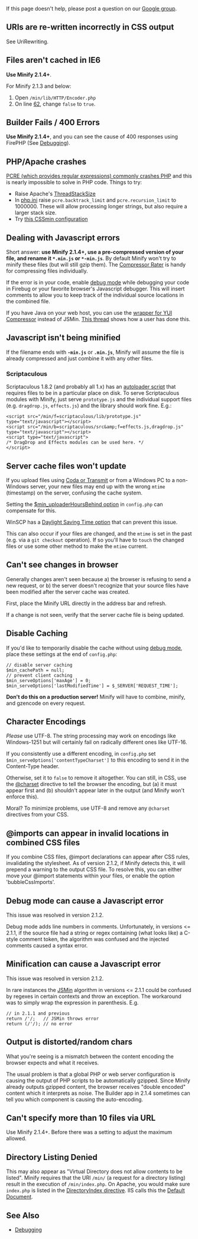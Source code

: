 If this page doesn't help, please post a question on our [Google group](http://groups.google.com/group/minify).

## URIs are re-written incorrectly in CSS output ##

See UriRewriting.

## Files aren't cached in IE6 ##

**Use Minify 2.1.4+**.

For Minify 2.1.3 and below:

  1. Open ` /min/lib/HTTP/Encoder.php `
  1. On line [62](http://code.google.com/p/minify/source/browse/tags/release_2.1.3/min/lib/HTTP/Encoder.php#62), change ` false ` to ` true `.

## Builder Fails / 400 Errors ##

**Use Minify 2.1.4+**, and you can see the cause of 400 responses using FirePHP (See [Debugging](Debugging.md)).

## PHP/Apache crashes ##

[PCRE (which provides regular expressions) commonly crashes PHP](https://www.google.com/search?q=pcre+php+crash) and this is nearly impossible to solve in PHP code. Things to try:

  * Raise Apache's [ThreadStackSize](http://stackoverflow.com/a/7597506/3779)
  * In [php.ini](http://php.net/manual/en/pcre.configuration.php) raise ` pcre.backtrack_limit ` and ` pcre.recursion_limit ` to 1000000. These will allow processing longer strings, but also require a larger stack size.
  * Try [this CSSmin configuration](http://code.google.com/p/minify/wiki/CookBook#CSSmin_PHP_port)

## Dealing with Javascript errors ##

Short answer: **use Minify 2.1.4+, use a pre-compressed version of your file, and rename it ` *.min.js ` or ` *-min.js `**. By default Minify won't try to minify these files (but will still gzip them). The [Compressor Rater](http://compressorrater.thruhere.net/) is handy for compressing files individually.

If the error is in your code, enable [debug mode](Debugging.md) while debugging your code in Firebug or your favorite browser's Javascript debugger. This will insert comments to allow you to keep track of the individual source locations in the combined file.

If you have Java on your web host, you can use the [wrapper for YUI Compressor](http://code.google.com/p/minify/source/browse/min/lib/Minify/YUICompressor.php) instead of JSMin. [This thread](http://groups.google.com/group/minify/browse_thread/thread/f12f25f27e1256fe) shows how a user has done this.

## Javascript isn't being minified ##

If the filename ends with **` -min.js `** or **` .min.js `**, Minify will assume the file is already compressed and just combine it with any other files.

### Scriptaculous ###

Scriptaculous 1.8.2 (and probably all 1.x) has an [autoloader script](http://github.com/madrobby/scriptaculous/blob/4b49fd8884920d4ee760b0194431f4f433f878df/src/scriptaculous.js#L54) that requires files to be in a particular place on disk. To serve Scriptaculous modules with Minify, just serve ` prototype.js ` and the individual support files (e.g. ` dragdrop.js `, ` effects.js `) and the library should work fine. E.g.:

```
<script src="/min/f=scriptaculous/lib/prototype.js" type="text/javascript"></script>
<script src="/min/b=scriptaculous/src&amp;f=effects.js,dragdrop.js" type="text/javascript"></script>
<script type="text/javascript">
/* DragDrop and Effects modules can be used here. */
</script>
```

## Server cache files won't update ##

If you upload files using [Coda or Transmit](http://groups.google.com/group/coda-users/browse_thread/thread/572d2dc315ec02e7/) or from a Windows PC to a non-Windows server, your new files may end up with the wrong ` mtime ` (timestamp) on the server, confusing the cache system.

Setting the [$min\_uploaderHoursBehind option](http://code.google.com/p/minify/source/browse/tags/release_2.1.3/min/config.php#129) in ` config.php ` can compensate for this.

WinSCP has a [Daylight Saving Time option](http://winscp.net/eng/docs/ui_login_environment#daylight_saving_time) that can prevent this issue.

This can also occur if your files are changed, and the ` mtime ` is set in the past (e.g. via a ` git checkout ` operation). If so you'll have to ` touch ` the changed files or use some other method to make the ` mtime ` current.

## Can't see changes in browser ##

Generally changes aren't seen because a) the browser is refusing to send a new request, or b) the server doesn't recognize that your source files have been modified after the server cache was created.

First, place the Minify URL directly in the address bar and refresh.

If a change is not seen, verify that the server cache file is being updated.

## Disable Caching ##

If you'd like to temporarily disable the cache without using [debug mode](Debugging.md), place these settings at the end of ` config.php `:
```
// disable server caching
$min_cachePath = null;
// prevent client caching
$min_serveOptions['maxAge'] = 0;
$min_serveOptions['lastModifiedTime'] = $_SERVER['REQUEST_TIME'];
```
**Don't do this on a production server!** Minify will have to combine, minify, and gzencode on every request.

## Character Encodings ##

_Please_ use UTF-8. The string processing may work on encodings like Windows-1251 but will certainly fail on radically different ones like UTF-16.

If you consistently use a different encoding, in ` config.php ` set ` $min_serveOptions['contentTypeCharset'] ` to this encoding to send it in the Content-Type header.

Otherwise, set it to ` false ` to remove it altogether. You can still, in CSS, use the [@charset](http://www.w3.org/TR/CSS2/syndata.html#x50) directive to tell the browser the encoding, but (a) it must appear first and (b) shouldn't appear later in the output (and Minify won't enforce this).

Moral? To minimize problems, use UTF-8 and remove any ` @charset ` directives from your CSS.

## @imports can appear in invalid locations in combined CSS files ##

If you combine CSS files, @import declarations can appear after CSS rules, invalidating the stylesheet. As of version 2.1.2, if Minify detects this, it will prepend a warning to the output CSS file. To resolve this, you can either move your @import statements within your files, or enable the option 'bubbleCssImports'.

## Debug mode can cause a Javascript error ##

This issue was resolved in version 2.1.2.

Debug mode adds line numbers in comments. Unfortunately, in versions <= 2.1.1, if the source file had a string or regex containing (what looks like) a C-style comment token, the algorithm was confused and the injected comments caused a syntax error.

## Minification can cause a Javascript error ##

This issue was resolved in version 2.1.2.

In rare instances the [JSMin](http://code.google.com/p/minify/source/browse/tags/release_2.1.1/min/lib/JSMin.php#14) algorithm in versions <= 2.1.1 could be confused by regexes in certain contexts and throw an exception. The workaround was to simply wrap the expression in parenthesis. E.g.
```
// in 2.1.1 and previous
return /'/;   // JSMin throws error
return (/'/); // no error
```

## Output is distorted/random chars ##

What you're seeing is a mismatch between the content encoding the browser expects and what it receives.

The usual problem is that a global PHP or web server configuration is causing the output of PHP scripts to be automatically gzipped. Since Minify already outputs gzipped content, the browser receives "double encoded" content which it interprets as noise. The Builder app in 2.1.4 sometimes can tell you which component is causing the auto-encoding.

## Can't specify more than 10 files via URL ##

Use Minify 2.1.4+. Before there was a setting to adjust the maximum allowed.

## Directory Listing Denied ##

This may also appear as "Virtual Directory does not allow contents to be listed". Minify requires that the URI ` /min/ ` (a request for a directory listing) result in the execution of ` /min/index.php `. On Apache, you would make sure ` index.php ` is listed in the [DirectoryIndex directive](http://httpd.apache.org/docs/2.0/mod/mod_dir.html#directoryindex). IIS calls this the [Default Document](http://www.iis.net/ConfigReference/system.webServer/defaultDocument).

## See Also ##

  * [Debugging](Debugging.md)